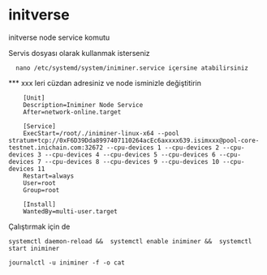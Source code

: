 # initverse
initverse node service komutu


Servis dosyası olarak kullanmak isterseniz

	  nano /etc/systemd/system/iniminer.service içersine atabilirsiniz
*** xxx leri cüzdan adresiniz ve node isminizle değiştitirin

		[Unit]
		Description=Iniminer Node Service
		After=network-online.target
		
		[Service]
		ExecStart=/root/./iniminer-linux-x64 --pool stratum+tcp://0xF6D39Dda8997407110264acEc6axxxx639.isimxxx@pool-core-testnet.inichain.com:32672 --cpu-devices 1 --cpu-devices 2 --cpu-devices 3 --cpu-devices 4 --cpu-devices 5 --cpu-devices 6 --cpu-devices 7 --cpu-devices 8 --cpu-devices 9 --cpu-devices 10 --cpu-devices 11
		Restart=always
		User=root
		Group=root
		
		[Install]
		WantedBy=multi-user.target




 Çalıştırmak için de 
 
    systemctl daemon-reload &&  systemctl enable iniminer &&  systemctl start iniminer

    journalctl -u iniminer -f -o cat
